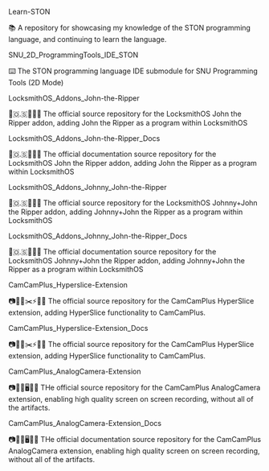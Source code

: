 
Learn-STON

📚️ A repository for showcasing my knowledge of the STON programming language, and continuing to learn the language. 

SNU_2D_ProgrammingTools_IDE_STON

⌨️ The STON programming language IDE submodule for SNU Programming Tools (2D Mode)

LocksmithOS_Addons_John-the-Ripper

🔐️🇴.🇸🔏️🔪️💾️ The official source repository for the LocksmithOS John the Ripper addon, adding John the Ripper as a program within LocksmithOS

LocksmithOS_Addons_John-the-Ripper_Docs

🔐️🇴.🇸🔏️🔪️📖️ The official documentation source repository for the LocksmithOS John the Ripper addon, adding John the Ripper as a program within LocksmithOS

LocksmithOS_Addons_Johnny_John-the-Ripper

🔐️🇴.🇸🔏️🔪️💾️ The official source repository for the LocksmithOS Johnny+John the Ripper addon, adding Johnny+John the Ripper as a program within LocksmithOS

LocksmithOS_Addons_Johnny_John-the-Ripper_Docs

🔐️🇴.🇸🔏️🔪️📖️ The official documentation source repository for the LocksmithOS Johnny+John the Ripper addon, adding Johnny+John the Ripper as a program within LocksmithOS

CamCamPlus_Hyperslice-Extension

📷️📸️➕️✂️⚡️🔪️💾️ The official source repository for the CamCamPlus HyperSlice extension, adding HyperSlice functionality to CamCamPlus.

CamCamPlus_Hyperslice-Extension_Docs

📷️📸️➕️✂️⚡️🔪️📖️ The official source repository for the CamCamPlus HyperSlice extension, adding HyperSlice functionality to CamCamPlus.

CamCamPlus_AnalogCamera-Extension

📷️📸️➕️🖥️🤳️💾️ THe official source repository for the CamCamPlus AnalogCamera extension, enabling high quality screen on screen recording, without all of the artifacts.

CamCamPlus_AnalogCamera-Extension_Docs

📷️📸️➕️🖥️🤳️📖️ THe official documentation source repository for the CamCamPlus AnalogCamera extension, enabling high quality screen on screen recording, without all of the artifacts.

